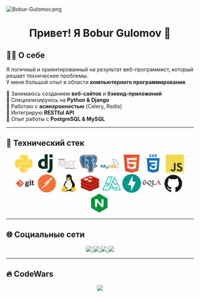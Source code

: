 ![Bobur-Gulomov.png](https://i.postimg.cc/MHq78LVy/Bobur-Gulomov.png)
<h1 align="center">Привет! Я Bobur Gulomov 👋</h1>

## 👨‍💻 О себе
Я логичный и ориентированный на результат веб-программист, который решает технические проблемы.  
У меня большой опыт в области **компьютерного программирования**.  

🔹 Занимаюсь созданием **веб-сайтов** и **бэкенд-приложений**  
🔹 Специализируюсь на **Python & Django**  
🔹 Работаю с **асинхронностью** (Celery, Redis)  
🔹 Интегрирую **RESTful API**  
🔹 Опыт работы с **PostgreSQL & MySQL**  

---

## 🚀 Технический стек
<p align="center">
  <img src="https://github.com/devicons/devicon/blob/master/icons/python/python-plain.svg" title="Python" alt="Python" width="50" height="50"/>&nbsp;
  <img src="https://github.com/devicons/devicon/blob/master/icons/django/django-plain.svg" title="Django" alt="Django" width="50" height="50"/>&nbsp;
  <img src="https://github.com/devicons/devicon/blob/master/icons/djangorest/djangorest-original.svg" title="Django REST" alt="Django REST" width="50" height="50"/>&nbsp;
  <img src="https://github.com/devicons/devicon/blob/master/icons/postgresql/postgresql-original.svg" title="PostgreSQL" alt="PostgreSQL" width="50" height="50"/>&nbsp;
  <img src="https://github.com/devicons/devicon/blob/master/icons/mysql/mysql-original-wordmark.svg" title="MySQL" alt="MySQL" width="50" height="50"/>&nbsp;
  <img src="https://github.com/devicons/devicon/blob/master/icons/html5/html5-original.svg" title="HTML5" alt="HTML5" width="50" height="50"/>&nbsp;
  <img src="https://github.com/devicons/devicon/blob/master/icons/css3/css3-plain-wordmark.svg" title="CSS3" alt="CSS3" width="50" height="50"/>&nbsp;
  <img src="https://github.com/devicons/devicon/blob/master/icons/javascript/javascript-original.svg" title="JavaScript" alt="JavaScript" width="50" height="50"/>&nbsp;
  <img src="https://github.com/devicons/devicon/blob/master/icons/git/git-original-wordmark.svg" title="Git" alt="Git" width="50" height="50"/>&nbsp;
  <img src="https://github.com/devicons/devicon/blob/master/icons/postman/postman-plain.svg" title="Postman" alt="Postman" width="50" height="50"/>&nbsp;
  <img src="https://github.com/devicons/devicon/blob/master/icons/linux/linux-original.svg" title="Linux" alt="Linux" width="50" height="50"/>&nbsp;
  <img src="https://github.com/devicons/devicon/blob/master/icons/redis/redis-original.svg" title="AWS" alt="AWS" width="50" height="50"/>&nbsp;
  <img src="https://github.com/devicons/devicon/blob/master/icons/thealgorithms/thealgorithms-plain.svg" title="Algorithms" alt="Algorithms" width="50" height="50"/>
  <img src="https://github.com/devicons/devicon/blob/master/icons/fastapi/fastapi-original.svg" title="Algorithms" alt="Algorithms" width="50" height="50"/>
  <img src="https://github.com/devicons/devicon/blob/master/icons/sqlalchemy/sqlalchemy-original.svg" title="SQLAlchemy" alt="SQLAlchemy" width="50" height="50"/>&nbsp;
  <img src="https://github.com/devicons/devicon/blob/master/icons/github/github-original.svg" title="GitHub" alt="GitHub" width="50" height="50"/>&nbsp;
  <img src="https://github.com/devicons/devicon/blob/master/icons/nginx/nginx-original.svg" title="Nginx" alt="Nginx" width="50" height="50"/>&nbsp;
  
</p>

---

## 🌐 Социальные сети
<p align="center">
  <a href="https://t.me/Shax_brend1">
    <img src="https://img.shields.io/badge/Telegram-2CA5E0?style=for-the-badge&logo=telegram&logoColor=white" />
  </a>
  <a href="https://wa.me/+79850402529">
    <img src="https://img.shields.io/badge/WhatsApp-25D366?style=for-the-badge&logo=whatsapp&logoColor=white" />
  </a>
  <a href="https://linkedin.com/in/bobur2828">
    <img src="https://img.shields.io/badge/LinkedIn-0077B5?style=for-the-badge&logo=linkedin&logoColor=white" />
  </a>
  <a href="https://instagram.com/shax_dev">
    <img src="https://img.shields.io/badge/Instagram-E4405F?style=for-the-badge&logo=instagram&logoColor=white" />
  </a>
</p>

---

## 🔥 CodeWars
<p align="center">
  <a href="https://www.codewars.com/users/Bobur2828">
    <img src="https://www.codewars.com/users/Bobur2828/badges/large" />
  </a>
</p>
